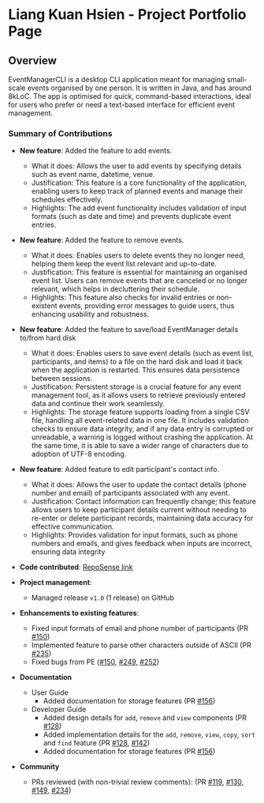 # Liang Kuan Hsien - Project Portfolio Page

## Overview
EventManagerCLI is a desktop CLI application meant for managing small-scale events organised by one person. It is written in Java, and has around 8kLoC.
The app is optimised for quick, command-based interactions, ideal for users who prefer or need a text-based interface for efficient event management.

### Summary of Contributions
* **New feature**: Added the feature to add events.
    * What it does: Allows the user to add events by specifying details such as event name, datetime, venue.
    * Justification: This feature is a core functionality of the application, enabling users to keep track of planned events and manage their schedules effectively.
    * Highlights: The add event functionality includes validation of input formats (such as date and time) and prevents duplicate event entries. 

* **New feature**: Added the feature to remove events.
    * What it does: Enables users to delete events they no longer need, helping them keep the event list relevant and up-to-date.
    * Justification: This feature is essential for maintaining an organised event list. Users can remove events that are canceled or no longer relevant, which helps in decluttering their schedule.
    * Highlights:  This feature also checks for invalid entries or non-existent events, providing error messages to guide users, thus enhancing usability and robustness.

* **New feature**: Added the feature to save/load EventManager details to/from hard disk
    * What it does: Enables users to save event details (such as event list, participants, and items) to a file on the hard disk and load it back when the application is restarted. This ensures data persistence between sessions.
    * Justification: Persistent storage is a crucial feature for any event management tool, as it allows users to retrieve previously entered data and continue their work seamlessly.
    <div style="page-break-after: always;"></div>

  * Highlights: The storage feature supports loading from a single CSV file, handling all event-related data in one file. 
  It includes validation checks to ensure data integrity, and if any data entry is corrupted or unreadable, a warning is logged without crashing the application.
  At the same time, it is able to save a wider range of characters due to adoption of UTF-8 encoding.

* **New feature**: Added feature to edit participant's contact info.
    * What it does: Allows the user to update the contact details (phone number and email) of participants associated with any event.
    * Justification:  Contact information can frequently change; this feature allows users to keep participant details current without needing to re-enter or delete participant records, maintaining data accuracy for effective communication.
    * Highlights: Provides validation for input formats, such as phone numbers and emails, and gives feedback when inputs are incorrect, ensuring data integrity

* **Code contributed**: [RepoSense link](https://nus-cs2113-ay2425s1.github.io/tp-dashboard/?search=&sort=groupTitle&sortWithin=title&timeframe=commit&mergegroup=&groupSelect=groupByRepos&breakdown=true&checkedFileTypes=docs~functional-code~test-code~other&since=2024-09-20&tabOpen=true&tabType=authorship&tabAuthor=KuanHsienn&tabRepo=AY2425S1-CS2113-W13-3%2Ftp%5Bmaster%5D&authorshipIsMergeGroup=false&authorshipFileTypes=docs~functional-code~test-code~other&authorshipIsBinaryFileTypeChecked=false&authorshipIsIgnoredFilesChecked=false)
* **Project management**:
    * Managed release `v1.0` (1 release) on GitHub

* **Enhancements to existing features**:
    * Fixed input formats of email and phone number of participants (PR [#150](https://github.com/AY2425S1-CS2113-W13-3/tp/pull/150))
    * Implemented feature to parse other characters outside of ASCII (PR [#235](https://github.com/AY2425S1-CS2113-W13-3/tp/pull/235))
    * Fixed bugs from PE ([#150](https://github.com/AY2425S1-CS2113-W13-3/tp/pull/150), [#249](https://github.com/AY2425S1-CS2113-W13-3/tp/pull/249), [#252](https://github.com/AY2425S1-CS2113-W13-3/tp/pull/252))
  
* **Documentation**
    * User Guide
        * Added documentation for storage features (PR [#156](https://github.com/AY2425S1-CS2113-W13-3/tp/pull/156))
    * Developer Guide
        * Added design details for `add`, `remove` and `view` components (PR [#128](https://github.com/AY2425S1-CS2113-W13-3/tp/pull/128))
        * Added implementation details for the `add`, `remove`, `view`, `copy`, `sort` and `find` feature (PR [#128](https://github.com/AY2425S1-CS2113-W13-3/tp/pull/128), [#142](https://github.com/AY2425S1-CS2113-W13-3/tp/pull/142)) 
        * Added documentation for storage features (PR [#156](https://github.com/AY2425S1-CS2113-W13-3/tp/pull/156))

* **Community**
    * PRs reviewed (with non-trivial review comments): (PR [#119](https://github.com/AY2425S1-CS2113-W13-3/tp/pull/119), [#130](https://github.com/AY2425S1-CS2113-W13-3/tp/pull/130), [#149](https://github.com/AY2425S1-CS2113-W13-3/tp/pull/149), [#234](https://github.com/AY2425S1-CS2113-W13-3/tp/pull/234))
